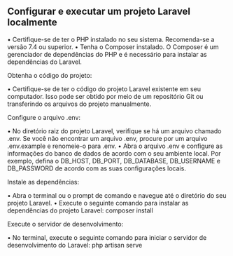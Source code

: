 ## Configurar e executar um projeto Laravel localmente

• Certifique-se de ter o PHP instalado no seu sistema. Recomenda-se a versão 7.4 ou superior.
• Tenha o Composer instalado. O Composer é um gerenciador de dependências do PHP e é necessário para instalar as dependências do Laravel.

Obtenha o código do projeto:

• Certifique-se de ter o código do projeto Laravel existente em seu computador. Isso pode ser obtido por meio de um repositório Git ou transferindo os arquivos do projeto manualmente.

Configure o arquivo .env:

• No diretório raiz do projeto Laravel, verifique se há um arquivo chamado .env. Se você não encontrar um arquivo .env, procure por um arquivo .env.example e renomeie-o para .env.
• Abra o arquivo .env e configure as informações do banco de dados de acordo com o seu ambiente local. Por exemplo, defina o DB_HOST, DB_PORT, DB_DATABASE, DB_USERNAME e DB_PASSWORD de acordo com as suas configurações locais.

Instale as dependências:

• Abra o terminal ou o prompt de comando e navegue até o diretório do seu projeto Laravel.
• Execute o seguinte comando para instalar as dependências do projeto Laravel:
    composer install

Execute o servidor de desenvolvimento:

• No terminal, execute o seguinte comando para iniciar o servidor de desenvolvimento do Laravel:
    php artisan serve
